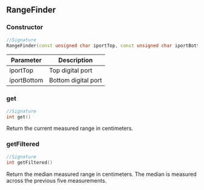 ## RangeFinder

### Constructor

```c++
//Signature
RangeFinder(const unsigned char iportTop, const unsigned char iportBottom)
```

Parameter | Description
----------|------------
iportTop | Top digital port
iportBottom | Bottom digital port

### get

```c++
//Signature
int get()
```

Return the current measured range in centimeters.

### getFiltered

```c++
//Signature
int getFiltered()
```

Return the median measured range in centimeters. The median is measured across the previous five measurements.
